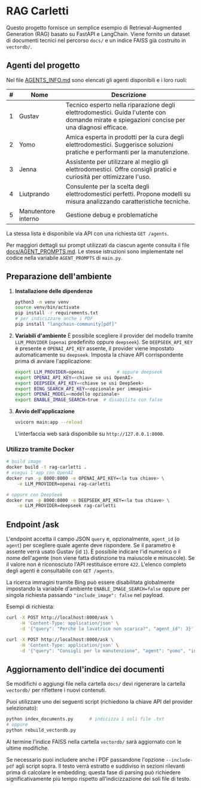 # RAG Carletti

Questo progetto fornisce un semplice esempio di Retrieval-Augmented Generation (RAG) basato su FastAPI e LangChain.
Viene fornito un dataset di documenti tecnici nel percorso `docs/` e un indice FAISS già costruito in `vectordb/`.

## Agenti del progetto

Nel file [AGENTS_INFO.md](AGENTS_INFO.md) sono elencati gli agenti disponibili e i loro ruoli:

| # | Nome | Descrizione |
|---|------|-------------|
| 1 | Gustav | Tecnico esperto nella riparazione degli elettrodomestici. Guida l'utente con domande mirate e spiegazioni concise per una diagnosi efficace. |
| 2 | Yomo | Amica esperta in prodotti per la cura degli elettrodomestici. Suggerisce soluzioni pratiche e performanti per la manutenzione. |
| 3 | Jenna | Assistente per utilizzare al meglio gli elettrodomestici. Offre consigli pratici e curiosità per ottimizzare l'uso. |
| 4 | Liutprando | Consulente per la scelta degli elettrodomestici perfetti. Propone modelli su misura analizzando caratteristiche tecniche. |
| 5 | Manutentore interno | Gestione debug e problematiche |

La stessa lista è disponibile via API con una richiesta `GET /agents`.

Per maggiori dettagli sui prompt utilizzati da ciascun agente consulta il file
[docs/AGENT_PROMPTS.md](docs/AGENT_PROMPTS.md). Le stesse istruzioni sono
implementate nel codice nella variabile `AGENT_PROMPTS` di `main.py`.

## Preparazione dell'ambiente

1. **Installazione delle dipendenze**
   ```bash
   python3 -m venv venv
   source venv/bin/activate
   pip install -r requirements.txt
   # per indicizzare anche i PDF
   pip install "langchain-community[pdf]"
   ```

2. **Variabili d'ambiente**
   È possibile scegliere il provider del modello tramite `LLM_PROVIDER` (`openai` predefinito oppure `deepseek`).
   Se `DEEPSEEK_API_KEY` è presente e `OPENAI_API_KEY` assente, il provider viene impostato automaticamente su `deepseek`.
   Imposta la chiave API corrispondente prima di avviare l'applicazione:
   ```bash
   export LLM_PROVIDER=openai            # oppure deepseek
   export OPENAI_API_KEY=<chiave se usi OpenAI>
   export DEEPSEEK_API_KEY=<chiave se usi DeepSeek>
   export BING_SEARCH_API_KEY=<opzionale per immagini>
   export OPENAI_MODEL=<modello opzionale>
   export ENABLE_IMAGE_SEARCH=true  # disabilita con false
   ```

3. **Avvio dell'applicazione**
   ```bash
   uvicorn main:app --reload
   ```
   L'interfaccia web sarà disponibile su `http://127.0.0.1:8000`.

### Utilizzo tramite Docker

```bash
# build image
docker build -t rag-carletti .
# esegui l'app con OpenAI
docker run -p 8000:8000 -e OPENAI_API_KEY=<la tua chiave> \
    -e LLM_PROVIDER=openai rag-carletti

# oppure con DeepSeek
docker run -p 8000:8000 -e DEEPSEEK_API_KEY=<la tua chiave> \
    -e LLM_PROVIDER=deepseek rag-carletti
```

## Endpoint /ask
L'endpoint accetta il campo JSON `query` e, opzionalmente, `agent_id` (o `agent`) per scegliere quale agente deve rispondere. Se il parametro è assente verrà usato Gustav (id `1`). È possibile indicare l'id numerico o il nome dell'agente (non viene fatta distinzione tra maiuscole e minuscole). Se il valore non è riconosciuto l'API restituisce errore `422`. L'elenco completo degli agenti è consultabile con `GET /agents`.

La ricerca immagini tramite Bing può essere disabilitata globalmente impostando la variabile d'ambiente `ENABLE_IMAGE_SEARCH=false` oppure per singola richiesta passando `"include_image": false` nel payload.

Esempi di richiesta:
```bash
curl -X POST http://localhost:8000/ask \
     -H 'Content-Type: application/json' \
     -d '{"query": "Perché la lavatrice non scarica?", "agent_id": 3}'

curl -X POST http://localhost:8000/ask \
     -H 'Content-Type: application/json' \
     -d '{"query": "Consigli per la manutenzione", "agent": "yomo", "include_image": false}'
```

## Aggiornamento dell'indice dei documenti

Se modifichi o aggiungi file nella cartella `docs/` devi rigenerare la cartella `vectordb/` per riflettere i nuovi contenuti.

Puoi utilizzare uno dei seguenti script (richiedono la chiave API del provider selezionato):

```bash
python index_documents.py      # indicizza i soli file .txt
# oppure
python rebuild_vectordb.py
```

Al termine l'indice FAISS nella cartella `vectordb/` sarà aggiornato con le ultime modifiche.

Se necessario puoi includere anche i PDF passandone l'opzione `--include-pdf`
agli script sopra. Il testo verrà estratto e suddiviso in sezioni rilevanti
prima di calcolare le embedding; questa fase di parsing può richiedere
significativamente più tempo rispetto all'indicizzazione dei soli file di
testo.

